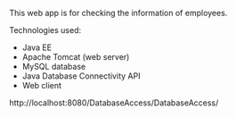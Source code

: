 This web app is for checking the information of employees.

Technologies used:
 - Java EE
 - Apache Tomcat (web server)
 - MySQL database
 - Java Database Connectivity API
 - Web client

http://localhost:8080/DatabaseAccess/DatabaseAccess/
